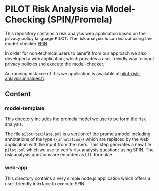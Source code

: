 # PILOT Risk Analysis via Model-Checking (SPIN/Promela)

This repository contains a risk analysis web application based on the
privacy policy language PILOT.  The risk analysis is carried out using
the model-checker [SPIN](http://spinroot.com).

In order for non-technical users to benefit from our approach we also
developed a web application, which provides a user friendly way to
input privacy policies and execute the model-checker.

An running instance of this we application is available at
[pilot-risk-anlaysis.inrialpes.fr](http://pilot-risk-analysis.inrialpes.fr).

## Content

### model-template

This directory includes the promela model we use to perform the risk
analysis.

The file `pilot-template.pml` is a version of the promela model
including annotations of the type `{{annotation}}` which are replaced
by the web application with the input from the users.  This step
generates a new file `pilot.pml` which we use to verify risk analysis
questions using SPIN. The risk analysis questions are encoded as LTL
formulae.

### web-app

This directory contains a very simple node.js application which offers
a user-friendly interface to execute SPIN.
